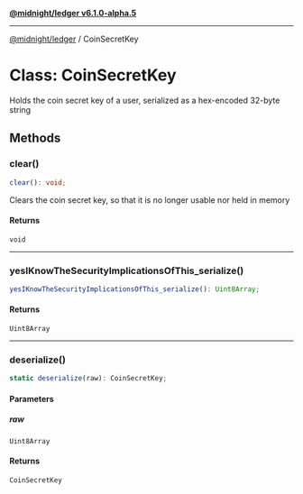 [**@midnight/ledger v6.1.0-alpha.5**](../README.md)

***

[@midnight/ledger](../globals.md) / CoinSecretKey

# Class: CoinSecretKey

Holds the coin secret key of a user, serialized as a hex-encoded 32-byte string

## Methods

### clear()

```ts
clear(): void;
```

Clears the coin secret key, so that it is no longer usable nor held in memory

#### Returns

`void`

***

### yesIKnowTheSecurityImplicationsOfThis\_serialize()

```ts
yesIKnowTheSecurityImplicationsOfThis_serialize(): Uint8Array;
```

#### Returns

`Uint8Array`

***

### deserialize()

```ts
static deserialize(raw): CoinSecretKey;
```

#### Parameters

##### raw

`Uint8Array`

#### Returns

`CoinSecretKey`
